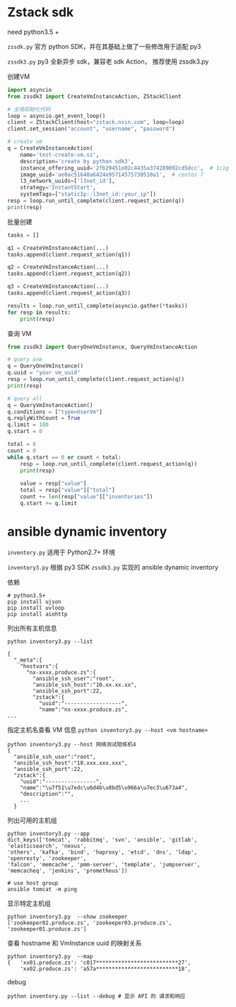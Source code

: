 # Zstack sdk
need python3.5 +

`zssdk.py` 官方 python SDK，并在其基础上做了一些修改用于适配 py3

`zssdk3.py` py3 全新异步 sdk，兼容老 sdk Action， 推荐使用 zssdk3.py


创建VM
```python
import asyncio
from zssdk3 import CreateVmInstanceAction, ZStackClient

# 全局初始化代码
loop = asyncio.get_event_loop()
client = ZStackClient(host="zstack.nxin.com", loop=loop)
client.set_session("account", "username", "password")

# create vm
q = CreateVmInstanceAction(
    name='test-create-vm.sz',
    description='create by python sdk3',
    instance_offering_uuid='2fb29451e02c4435a374289092cd5dcc',  # 1c1g
    image_uuid='ae0ac51648a6424e95714575730510a1',  # centos 7
    l3_network_uuids=['l3net_id'],
    strategy='InstantStart',
    systemTags=["staticIp::l3net_id::your_ip"])
resp = loop.run_until_complete(client.request_action(q))
print(resp)
```

批量创建
```python
tasks = []

q1 = CreateVmInstanceAction(...)
tasks.append(client.request_action(q1))

q2 = CreateVmInstanceAction(...)
tasks.append(client.request_action(q2))

q3 = CreateVmInstanceAction(...)
tasks.append(client.request_action(q3))

results = loop.run_until_complete(asyncio.gather(*tasks))
for resp in results:
    print(resp)
```

查询 VM
```python
from zssdk3 import QueryOneVmInstance, QueryVmInstanceAction

# query one
q = QueryOneVmInstance()
q.uuid = "your vm_uuid"
resp = loop.run_until_complete(client.request_action(q))
print(resp)

# query all
q = QueryVmInstanceAction()
q.conditions = ["type=UserVm"]
q.replyWithCount = True
q.limit = 100
q.start = 0

total = 0
count = 0
while q.start == 0 or count < total:
    resp = loop.run_until_complete(client.request_action(q))
    print(resp)
    
    value = resp["value"]
    total = resp["value"]["total"]
    count += len(resp["value"]["inventories"])
    q.start += q.limit
```

# ansible dynamic inventory 

`inventory.py` 适用于 Python2.7+ 环境

`inventory3.py` 根据 py3 SDK `zssdk3.py` 实现的 ansible dynamic inventory

依赖
```
# python3.5+
pip install ujson
pip install uvloop
pip install aiohttp
```

列出所有主机信息
```
python inventory3.py --list

{
  "_meta":{
    "hostvars":{
      "nx-xxxx.produce.zs":{
        "ansible_ssh_user":"root",
        "ansible_ssh_host":"10.xx.xx.xx",
        "ansible_ssh_port":22,
        "zstack":{
          "uuid":"------------------",
          "name":"nx-xxxx.produce.zs",
...
```

指定主机名查看 VM 信息 `python inventory3.py --host <vm hostname>`
```
python inventory3.py --host 网络测试陪练机4
{
  "ansible_ssh_user":"root",
  "ansible_ssh_host":"10.xxx.xxx.xxx",
  "ansible_ssh_port":22,
  "zstack":{
    "uuid":"----------------",
    "name":"\u7f51\u7edc\u6d4b\u8bd5\u966a\u7ec3\u673a4",
    "description":"",
    ...
  }
```

列出可用的主机组
```
python inventory3.py --app
dict_keys(['tomcat', 'rabbitmq', 'svn', 'ansible', 'gitlab', 'elasticsearch', 'nexus', 
'others', 'kafka', 'bind', 'haproxy', 'etcd', 'dns', 'ldap', 'openresty', 'zookeeper',
'falcon', 'memcache', 'pmm-server', 'template', 'jumpserver', 'memcacheq', 'jenkins', 'prometheus'])

# use host group
ansible tomcat -m ping
```

显示特定主机组
```
python inventory3.py  --show zookeeper
['zookeeper02.produce.zs', 'zookeeper03.produce.zs', 'zookeeper01.produce.zs']
```

查看 hostname 和 VmInstance uuid 的映射关系
```
python inventory3.py  --map
{   'xx01.produce.zs': 'c017**************************27',
    'xx02.produce.zs': 'a57a**************************18',
```

debug
```
python inventory.py --list --debug # 显示 API 的 请求和响应
```